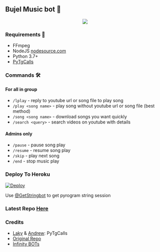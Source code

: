 <h2 align="centre"> Bujel Music bot 🎵</h2>

<p align="center">
  <img src="https://telegra.ph/file/f0767bf48934e86b3dcec.jpg">
</p>

<h3>Requirements 📝</h3>

- FFmpeg
- NodeJS [nodesource.com](https://nodesource.com/)
- Python 3.7+
- [PyTgCalls](https://github.com/pytgcalls/pytgcalls)

### Commands 🛠
#### For all in group
- `/lplay` - reply to youtube url or song file to play song
- `/play <song name>` - play song without youtube url or song file (best method)
- `/song <song name>` - download songs you want quickly
- `/search <query>` - search videos on youtube with details

#### Admins only
- `/pause` - pause song play
- `/resume` - resume song play
- `/skip` - play next song
- `/end` - stop music play

### Deploy To Heroku</h4>

[![Deploy](https://www.herokucdn.com/deploy/button.svg)](https://heroku.com/deploy?template=https://github.com/AftahBagas/AlphaMusiK/tree/main)

Use [@GetStringbot](https://t.me/GetStringbot) to get pyrogram string session

### Latest Repo [Here](https://github.com/notxteam/BujelMusicBot)

### Credits

- [Laky](https://github.com/Laky-64) & [Andrew](https://github.com/AndrewLaneX): PyTgCalls
- [Original Repo](https://github.com/suprojects/CallsMusic)
- [Infinity BOTs](https://t.me/Infinity_BOTs)
